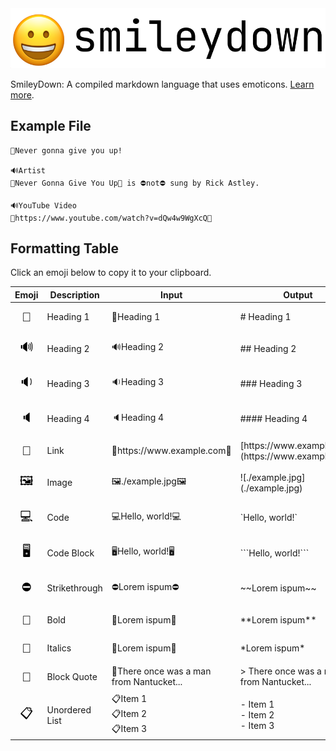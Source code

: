 <div class="text-center mb-5">
  <img class="ms-2 me-2 w-75" src="./logo.png" alt="SmileyDown logo"/>
</div>

<p class="lead text-center mb-5">SmileyDown: A compiled markdown language that uses emoticons. <a href="https://www.github.com/willuhm-js/SmileyDown/">Learn more</a>.</p>

## Example File
```
📣Never gonna give you up!

🔊Artist
🦍Never Gonna Give You Up🦍 is ⛔not⛔ sung by Rick Astley.

🔊YouTube Video
🔗https://www.youtube.com/watch?v=dQw4w9WgXcQ🔗
```

## Formatting Table
Click an emoji below to copy it to your clipboard.

<script>
  function copy(e) {
    const temp = document.createElement("textarea");
    temp.value = e;
    document.body.appendChild(temp);
    temp.select();
    navigator.clipboard.writeText(temp.value);
    document.body.removeChild(temp);
  }
</script>
<style>
  .emojiButton {
    border: none;
    padding: 0.7rem;
    background-color: transparent;
    font-size: 20px;
    width: 100%;
    height: 100%;
    margin: 0;
  }

  .emojiButtonTD:hover  {
    background-color: rgba(128, 128, 128, 0.4);
    transition: background-color 0.3s;
  }

  .emojiButtonTD:active {
    background-color: rgba(128, 128, 128, 0.6);
    transition: background-color 0.1s;
  }
</style>
<table id="table" class="table table-bordered align-middle text-center">
  <thead>
    <tr>
      <th scope="col">Emoji</th>
      <th scope="col">Description</th>
      <th scope="col">Input</th>
      <th scope="col">Output</th>
    </tr>
  </thead>
  <tbody>
    <tr>
      <td class="emojiButtonTD" style="padding: 0px;"><button class="emojiButton" onclick="copy(this.innerText)">📣</button></td>
      <td>Heading 1</td>
      <td>📣Heading 1</td>
      <td># Heading 1</td>
    </tr>
    <tr>
      <td class="emojiButtonTD" style="padding: 0px;"><button class="emojiButton" onclick="copy(this.innerText)">🔊</button></td>
      <td>Heading 2</td>
      <td>🔊Heading 2</td>
      <td>## Heading 2</td>
    </tr>
    <tr>
      <td class="emojiButtonTD" style="padding: 0px;"><button class="emojiButton" onclick="copy(this.innerText)">🔉</button></td>
      <td>Heading 3</td>
      <td>🔉Heading 3</td>
      <td>### Heading 3</td>
    </tr>
    <tr>
      <td class="emojiButtonTD" style="padding: 0px;"><button class="emojiButton" onclick="copy(this.innerText)">🔈</button></td>
      <td>Heading 4</td>
      <td>🔈Heading 4</td>
      <td>#### Heading 4</td>
    </tr>
    <tr>
      <td class="emojiButtonTD" style="padding: 0px;"><button class="emojiButton" onclick="copy(this.innerText)">🔗</button></td>
      <td>Link</td>
      <td>🔗https://www.example.com🔗</td>
      <td>[https://www.example.com](https://www.example.com)</td>
    </tr>
    <tr>
      <td class="emojiButtonTD" style="padding: 0px;"><button class="emojiButton" onclick="copy(this.innerText)">🖼</button></td>
      <td>Image</td>
      <td>🖼./example.jpg🖼</td>
      <td>![./example.jpg](./example.jpg)</td>
    </tr>
    <tr>
      <td class="emojiButtonTD" style="padding: 0px;"><button class="emojiButton" onclick="copy(this.innerText)">💻</button></td>
      <td>Code</td>
      <td>💻Hello, world!💻</td>
      <td>`Hello, world!`</td>
    </tr>
    <tr>
      <td class="emojiButtonTD" style="padding: 0px;"><button class="emojiButton" onclick="copy(this.innerText)">🖥</button></td>
      <td>Code Block</td>
      <td>🖥Hello, world!🖥</td>
      <td>```Hello, world!```</td>
    </tr>
    <tr>
      <td class="emojiButtonTD" style="padding: 0px;"><button class="emojiButton" onclick="copy(this.innerText)">⛔</button></td>
      <td>Strikethrough</td>
      <td>⛔Lorem ispum⛔</td>
      <td>~~Lorem ispum~~</td>
    </tr>
    <tr>
      <td class="emojiButtonTD" style="padding: 0px;"><button class="emojiButton" onclick="copy(this.innerText)">🦍</button></td>
      <td>Bold</td>
      <td>🦍Lorem ispum🦍</td>
      <td>**Lorem ispum**</td>
    </tr>
    <tr>
      <td class="emojiButtonTD" style="padding: 0px;"><button class="emojiButton" onclick="copy(this.innerText)">🎩</button></td>
      <td>Italics</td>
      <td>🎩Lorem ispum🎩</td>
      <td>*Lorem ispum*</td>
    </tr>
    <tr>
      <td class="emojiButtonTD" style="padding: 0px;"><button class="emojiButton" onclick="copy(this.innerText)">📜</button></td>
      <td>Block Quote</td>
      <td>📜There once was a man from Nantucket...</td>
      <td>&gt; There once was a man from Nantucket...</td>
    </tr>
    <tr>
      <td class="emojiButtonTD" style="padding: 0px;"><button class="emojiButton" onclick="copy(this.innerText)">📋</button></td>
      <td>Unordered List</td>
      <td>
        📋Item 1<br />
        📋Item 2<br />
        📋Item 3
      </td>
      <td>
        - Item 1<br />
        - Item 2<br />
        - Item 3
      </td>
    </tr>
  </tbody>
</table>
